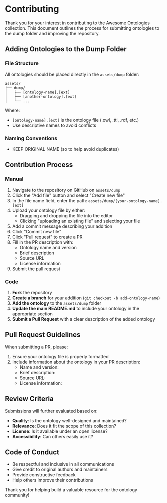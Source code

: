 # Contributing 

Thank you for your interest in contributing to the Awesome Ontologies collection. This document outlines the process for submitting ontologies to the dump folder and improving the repository.

## Adding Ontologies to the Dump Folder

### File Structure

All ontologies should be placed directly in the `assets/dump` folder:
```
assets/
├── dump/
│   ├── [ontology-name].[ext]
│   ├── [another-ontology].[ext]
│   └── ...
```

Where:
- `[ontology-name].[ext]` is the ontology file (.owl, .ttl, .rdf, etc.)
- Use descriptive names to avoid conflicts

### Naming Conventions

- KEEP ORIGINAL NAME (so to help avoid duplicates)

## Contribution Process

### Manual
1. Navigate to the repository on GitHub on `assets/dump`
2. Click the "Add file" button and select "Create new file"
3. In the file name field, enter the path: `assets/dump/[your-ontology-name].[ext]`
4. Upload your ontology file by either:
   - Dragging and dropping the file into the editor
   - Clicking "uploading an existing file" and selecting your file
5. Add a commit message describing your addition
6. Click "Commit new file"
7. Click "Pull request" to create a PR
8. Fill in the PR description with:
   - Ontology name and version
   - Brief description
   - Source URL
   - License information
9. Submit the pull request


### Code 
1. **Fork** the repository
2. **Create a branch** for your addition (`git checkout -b add-ontology-name`)
3. **Add the ontology** to the `assets/dump` folder
4. **Update the main README.md** to include your ontology in the appropriate section
5. **Submit a Pull Request** with a clear description of the added ontology

## Pull Request Guidelines

When submitting a PR, please:

1. Ensure your ontology file is properly formatted
2. Include information about the ontology in your PR description:
   - Name and version: 
   - Brief description: 
   - Source URL:
   - License information:

## Review Criteria

Submissions will further evaluated based on:

- **Quality**: Is the ontology well-designed and maintained?
- **Relevance**: Does it fit the scope of this collection?
- **License**: Is it available under an open license?
- **Accessibility**: Can others easily use it?

## Code of Conduct

- Be respectful and inclusive in all communications
- Give credit to original authors and maintainers
- Provide constructive feedback
- Help others improve their contributions

Thank you for helping build a valuable resource for the ontology community! 
